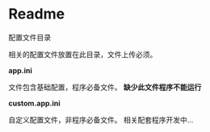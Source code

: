 Readme
========
配置文件目录

相关的配置文件放置在此目录，文件上传必须。

**app.ini** 

文件包含基础配置，程序必备文件。 **缺少此文件程序不能运行**

**custom.app.ini**

自定义配置文件，非程序必备文件。 相关配套程序开发中...